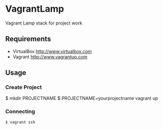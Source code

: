 # VagrantLamp
Vagrant Lamp stack for project work

Requirements
------------
* VirtualBox <http://www.virtualbox.com>
* Vagrant <http://www.vagrantup.com>

Usage
-----
### Create Project
  $ mkdir PROJECTNAME
  $ PROJECTNAME=yourprojectname vagrant up

### Connecting
	$ vagrant ssh
	
	
